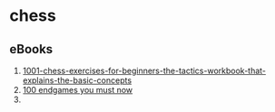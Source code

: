 # chess

## eBooks

1. [1001-chess-exercises-for-beginners-the-tactics-workbook-that-explains-the-basic-concepts](ebooks/01.pdf)
2. [100 endgames you must now](ebooks/02.pdf)
3. 
